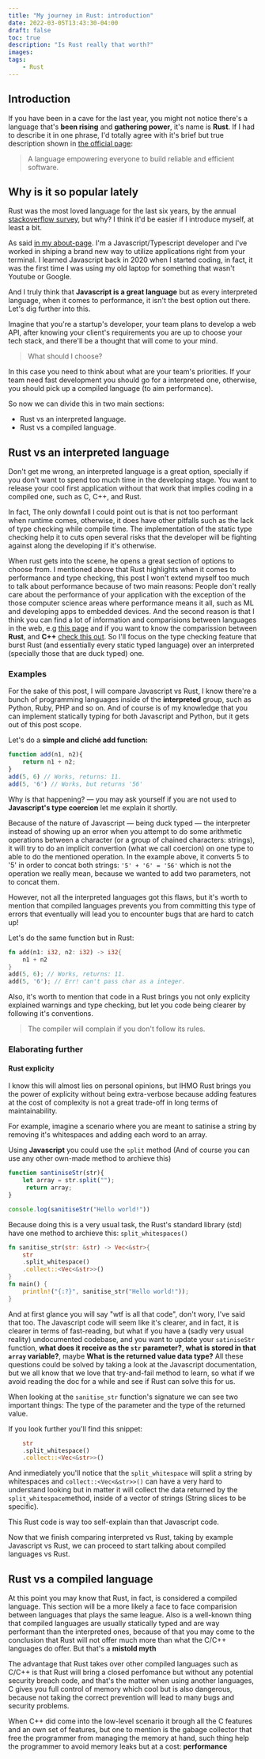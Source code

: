 ```yaml
---
title: "My journey in Rust: introduction"
date: 2022-03-05T13:43:30-04:00
draft: false
toc: true
description: "Is Rust really that worth?"
images:
tags:
    - Rust
---
```

## Introduction

If you have been in a cave for the last year, you might not notice there's a language that's **been rising** and **gathering power**, it's name is **Rust**.
If I had to describe it in one phrase, I'd  totally agree with it's brief but true description shown in  [the official page](https://www.rust-lang.org/):

> A language empowering everyone
to build reliable and efficient software.

## Why is it so popular lately

Rust was the most loved language for the last six years, by the annual [stackoverflow survey](https://insights.stackoverflow.com/survey/2021#most-loved-dreaded-and-wanted-language-love-dread), but why?
I think it'd be easier if I introduce myself, at least a bit.

As said [in my about-page](https://spaghettidev.tech/about). I'm a Javascript/Typescript developer and I've worked in shiping a brand new way to utilize applications right from your terminal. I learned Javascript back in 2020 when I started coding, in fact, it was the first time I was using my old laptop for something that wasn't Youtube or Google.

And I truly think that **Javascript is a great language** but as every interpreted language, when it comes to performance, it isn't the best option out there. Let's dig further into this.

Imagine that you're a startup's developer, your team plans to develop a web API, after knowing your client's requirements you are up to choose your tech stack, and there'll be a thought that will come to your mind.

> What should I choose?

In this case you need to think about what are your team's priorities. If your team need fast development you should go for a interpreted one, otherwise, you should pick up a compiled language (to aim performance).

So now we can divide this in two main sections:

- Rust vs an interpreted language.
- Rust vs a compiled language.

## Rust vs an interpreted language

Don't get me wrong, an interpreted language is a great option, specially if you don't want to spend too much time in the developing stage. You want to release your cool first application without that work that implies coding in a compiled one, such as C, C++, and Rust.

In fact, The only downfall I could point out is that is not too performant when runtime comes, otherwise, it does have other pitfalls such as the lack of type checking while compile time. The implementation of the static type checking help it to cuts open several risks that the developer will be fighting against along the developing if it's otherwise.

When rust gets into the scene, he opens a great section of options to choose from. I mentioned above that Rust highlights when it comes to performance and type checking, this post I won't extend myself too much to talk about performance because of two main reasons: People don't really care about the performance of your application with the exception of the those computer science areas where performance means it all, such as ML and developing apps to embedded devices. And the second reason is that I think you can find a lot of information and comparisions between languages in the web, e.g [this page](https://benchmarksgame-team.pages.debian.net/benchmarksgame/index.html) and if you want to know the comparission between **Rust**, and **C++** [check this out](https://benchmarksgame-team.pages.debian.net/benchmarksgame/fastest/rust-gpp.html). So I'll focus on the type checking feature that burst Rust (and essentially every static typed language) over an interpreted (specially those that are duck typed) one.

### Examples

For the sake of this post, I will compare Javascript vs Rust, I know there're a bunch of programming languages inside of the **interpreted** group, such as Python, Ruby, PHP and so on. And of course is of my knowledge that you can implement statically typing for both Javascript and Python, but it gets out of this post scope.

Let's do a **simple and cliché add function:**

```javascript
function add(n1, n2){
    return n1 + n2;
}
add(5, 6) // Works, returns: 11.
add(5, '6') // Works, but returns '56'
```

Why is that happening? — you may ask yourself if you are not used to **Javascript's type coercion** let me explain it shortly.

Because of the nature of Javascript — being duck typed — the interpreter instead of showing up an error when you attempt to do some arithmetic operations between a character (or a group of chained characters: strings), it will try to do an implicit convertion (what we call coercion) on one type to able to do the mentioned operation. In the example above, it converts 5 to '5' in order to concat both strings: ``'5' + '6' = '56'`` which is not the operation we really mean, because we wanted to add two parameters, not to concat them.

However, not all the interpreted languages got this flaws, but it's worth to mention that compiled languages prevents you from committing this type of errors that eventually will lead you to encounter bugs that are hard to catch up!

Let's do the same function but in Rust:

```rust
fn add(n1: i32, n2: i32) -> i32{
    n1 + n2
}
add(5, 6); // Works, returns: 11.
add(5, '6'); // Err! can't pass char as a integer.
```

Also, it's worth to mention that code in a Rust brings you not only explicity explained warnings and type checking, but let you code being clearer by following it's conventions.

> The compiler will complain if you don't follow its rules.

### Elaborating further

#### Rust explicity

I know this will almost lies on personal opinions, but IHMO Rust brings you the power of explicity without being extra-verbose because adding features at the cost of complexity is not a great trade-off in long terms of maintainability.

For example, imagine a scenario where you are meant to satinise a string by removing it's whitespaces and adding each word to an array.

Using **Javascript** you could use the ``split`` method (And of course you can use any other own-made method to archieve this)

```javascript
function santiniseStr(str){
    let array = str.split("");
     return array;
}

console.log(sanitiseStr("Hello world!"))
```

Because doing this is a very usual task, the Rust's standard library (std) have one method to archieve this: ``split_whitespaces()``

```rust
fn sanitise_str(str: &str) -> Vec<&str>{
    str
    .split_whitespace()
    .collect::<Vec<&str>>()
}
fn main() {
    println!("{:?}", sanitise_str("Hello world!"));
}
```

And at first glance you will say "wtf is all that code", don't wory, I've said that too. The Javascript code will seem like it's clearer, and in fact, it is clearer in terms of fast-reading, but what if you have a (sadly very usual reality) undocumented codebase, and you want to update your ``satiniseStr`` function, **what does it receive as the ``str`` parameter?**, **what is stored in that ``array`` variable?**, maybe **What is the returned value data type?** All these questions could be solved by taking a look at the Javascript documentation, but we all know that we love that try-and-fail method to learn, so what if we avoid reading the doc for a while and see if Rust can solve this for us.

When looking at the ``sanitise_str`` function's signature we can see two important things: The type of the parameter and the type of the returned value.

If you look further you'll find this snippet:

```rust
    str
    .split_whitespace()
    .collect::<Vec<&str>>()
```

And inmediately you'll notice that the ``split_whitespace`` will split a string by whitespaces and ``collect::<Vec<&str>>()`` can have a very hard to understand looking but in matter it will collect the data returned by the ``split_whitespace``method, inside of a vector of strings (String slices to be specific).

This Rust code is way too self-explain than that Javascript code.

Now that we finish comparing interpreted vs Rust, taking by example Javascript vs Rust, we can proceed to start talking about compiled languages vs Rust.

## Rust vs a compiled language

At this point you may know that Rust, in fact, is considered a compiled language. This section will be a more likely a face to face comparision between languages that plays the same league. Also is a well-known thing that compiled languages are usually statically typed and are way performant than the interpreted ones, because of that you may come to the conclusion that Rust will not offer much more than what the C/C++ languages do offer. But that's a **mistold myth**

The advantage that Rust takes over other compiled languages such as C/C++ is that Rust will bring a closed perfomance but without any potential security breach code, and that's the matter when using another languages, C gives you full control of memory which cool but is also dangerous, because not taking the correct prevention will lead to many bugs and security problems.

When C++ did come into the low-level scenario it brough all the C features and an own set of features, but one to mention is the gabage collector that free the programmer from managing the memory at hand, such thing help the programmer to avoid memory leaks but at a cost: **performance** 